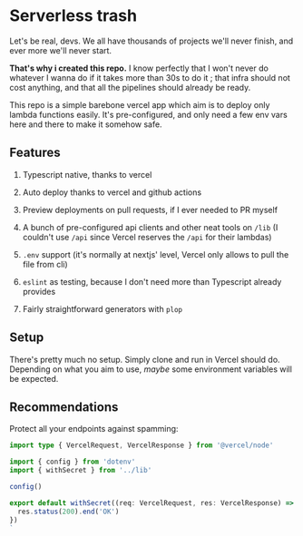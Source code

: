 # Serverless trash

Let's be real, devs. We all have thousands of projects we'll never finish, and ever more we'll never start.

**That's why i created this repo.** I know perfectly that I won't never do whatever I wanna do if it takes more than 30s to do it ; that infra should not cost anything, and that all the pipelines should already be ready.

This repo is a simple barebone vercel app which aim is to deploy only lambda functions easily. It's pre-configured, and only need a few env vars here and there to make it somehow safe.

## Features

1. Typescript native, thanks to vercel

2. Auto deploy thanks to vercel and github actions

3. Preview deployments on pull requests, if I ever needed to PR myself

4. A bunch of pre-configured api clients and other neat tools on `/lib` (I couldn't use `/api` since Vercel reserves the `/api` for their lambdas)

5. `.env` support (it's normally at nextjs' level, Vercel only allows to pull the file from cli)

6. `eslint` as testing, because I don't need more than Typescript already provides

7. Fairly straightforward generators with `plop`

## Setup

There's pretty much no setup. Simply clone and run in Vercel should do. Depending on what you aim to use, _maybe_ some environment variables will be expected.

## Recommendations

Protect all your endpoints against spamming:

```ts
import type { VercelRequest, VercelResponse } from '@vercel/node'

import { config } from 'dotenv'
import { withSecret } from '../lib'

config()

export default withSecret((req: VercelRequest, res: VercelResponse) => {
  res.status(200).end('OK')
})
`
